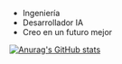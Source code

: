 - Ingeniería 
- Desarrollador IA
- Creo en un futuro mejor


[![Anurag's GitHub stats](https://github-readme-stats.vercel.app/api?username=mantiagosartinez&theme=synthwave)](https://github.com/anuraghazra/github-readme-stats)

[linkedin]: https://www.linkedin.com/in/mantiagosartinez
